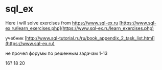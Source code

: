# sql_ex
Here i will solve exercises from https://www.sql-ex.ru
[https://www.sql-ex.ru/learn_exercises.php](https://www.sql-ex.ru/learn_exercises.php)

учебник
[http://www.sql-tutorial.ru/ru/book_appendix_2_task_list.html](https://www.sql-ex.ru)

не прочел форумы по решенным задачам 1-13

16?
18
20

